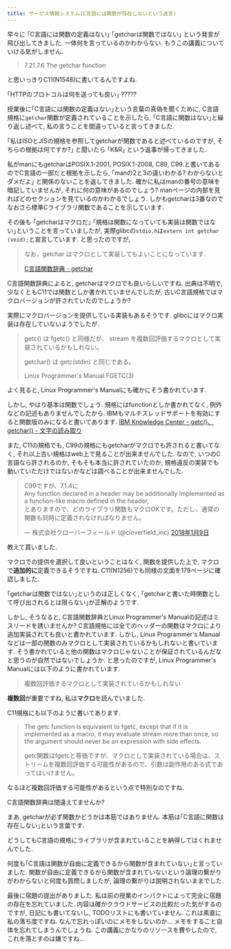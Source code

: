 ```yaml
---
title: サービス情報システム(C言語には関数が存在しないという迷言)
---
```


早々に
｢C言語には関数の定義はない｣
｢getcharは関数ではない｣
という発言が飛び出してきました.
一体何を言っているのかわからない.
もうこの講義についていける気がしません.

> 7.21.7.6 The getchar function

と思いっきりC11(N1548)に書いてるんですよね.

｢HTTPのプロトコルは何を送っても良い｣
?????

授業後に｢C言語には関数の定義はない｣という言葉の真偽を聞くために,
C言語規格に`getchar`関数が定義されていることを示したら,
｢C言語に関数はない｣と繰り返し述べて,
私の言うことを間違っていると言ってきました.

｢私はISOとJISの規格を参照してgetcharが関数であると述べているのですが,
そちらの根拠は何ですか?｣
と聞いたら
｢K&R｣
という返事が帰ってきました.

私がmanにもgetcharはPOSIX.1-2001, POSIX.1-2008, C89, C99.と書いてあるのでC言語の一部だと根拠を示したら,
｢manの2と3の違いわかる?
わからないとダメだよ｣
と関係のないことを返してきました.
確かに私はmanの番号の意味を暗記していませんが,
それに何の意味があるのでしょう?
manページの内部を見ればどのセクションを見ているのかわかるでしょう.
しかもgetcharは3番なのでなおさら標準Cライブラリ関数であることを示しています.

その後も
｢getcharはマクロだ｣
｢規格は関数になっていても実装は関数ではない｣ということを言っていましたが,
実際glibcの`stdio.h`は`extern int getchar (void);`と宣言しています.
と思ったのですが,

> なお，getchar はマクロとして実装してもよいことになっています．
>
> [C言語関数辞典 - getchar](http://www.c-tipsref.com/reference/stdio/getchar.html)

C言語関数辞典によると,
getcharはマクロでも良いらしいですね.
出典は不明で,
少なくともC11では関数としか書かれていませんでしたが,
古いC言語規格ではマクロバージョンが許されていたのでしょうか?

実際にマクロバージョンを提供している実装もあるそうです.
glibcにはマクロ実装は存在していないようでしたが.

> getc()  は fgetc()  と同様だが、 stream を複数回評価するマクロとして実装されているかもしれない。
>
> getchar()  は getc(stdin) と同じである。
>
> Linux Programmer's Manual FGETC(3)

よく見ると,
Linux Programmer's Manualにも確かにそう書かれています.

しかし,
やはり基本は関数でしょう.
規格にはfunctionとしか書かれてなく,
例外などの記述もありませんでしたから.
IBMもマルチスレッドサポートを有効にすると関数版のみになると書いてあります.
[IBM Knowledge Center - getc()、getchar() - 文字の読み取り](https://www.ibm.com/support/knowledgecenter/ja/SSLTBW_2.2.0/com.ibm.zos.v2r2.bpxbd00/getc.htm)

また,
C11の規格でも,
C99の規格にもgetcharがマクロでも許されると書いてなく,
それ以上古い規格はweb上で見ることが出来ませんでした.
なので,
いつのC言語なら許されるのか,
そもそも本当に許されていたのか,
規格違反の実装でも動いていただけではないかなどは調べることが出来ませんでした.

<blockquote class="twitter-tweet" data-lang="ja"><p lang="ja" dir="ltr">C99ですが、7.1.4に<br />Any function declared in a header may be additionally implemented as a function-like macro defined in the header, <br />とありますので、どのライブラリ関数もマクロOKです。ただし、通常の関数も同時に定義されなければなりません。</p>&mdash; 株式会社クローバーフィールド (@cloverfield_inc) <a href="https://twitter.com/cloverfield_inc/status/950575162545528834?ref_src=twsrc%5Etfw">2018年1月9日</a></blockquote>

教えて貰いました.

マクロでの提供を選択して良いということはなく,
関数を提供した上で,
マクロで**追加的に**定義できるそうですね.
C11(N1256)でも同様の文面を179ページに確認しました.

｢getcharは関数ではない｣というのは正しくなく,
｢getcharと書いた時関数として呼び出されるとは限らない｣が正解のようです.

しかし,
そうなると,
C言語関数辞典とLinux Programmer's Manualの記述はミスリードを誘いませんか?
C言語規格には全てのヘッダーの関数はマクロにより追加実装されても良いと書かれています.
しかし,
Linux Programmer's Manualなどは一部の関数のみマクロとして実装されているかもしれないと書いています.
そう書かれていると他の関数はマクロじゃないことが保証されているんだなと思うのが自然ではないでしょうか.
と思ったのですが,
Linux Programmer's Manualには以下のように書かれています.

> 複数回評価するマクロとして実装されているかもしれない

**複数回**が重要ですね,
私は**マクロ**を読んでいました.

C11規格にも以下のように書いてあります.

> The getc function is equivalent to fgetc, except that if it is implemented as a macro, it may evaluate stream more than once, so the argument should never be an expression with side effects.
>
> getc関数はfgetcと等価ですが、マクロとして実装されている場合は、ストリームを複数回評価する可能性があるので、引数は副作用のある式であってはいけません。

なるほど複数回評価する可能性があるという点で特別なのですね.

C言語関数辞典は間違えてませんか?

まあ,
getcharが必ず関数かどうかは本筋ではありません.
本筋は｢C言語に関数は存在しない｣という言葉です.

どうしてもC言語の規格にライブラリが含まれていることを納得してはくれませんでした.

何度も｢C言語は関数が自由に定義できるから関数が含まれていない｣と言っていました.
関数が自由に定義できるから関数が含まれていないという論理の繋がりがわからないと何度も質問しましたが,
論理の繋がりは説明されないままでした.

最後に宿題の提出がありました.
私は前の授業のインパクトによって完全に宿題の存在を忘れていました.
内容は確かクラウドサービスの比較だった気がするのですが,
日記にも書いてないし,
TODOリストにも書いていません.
これは素直に私の落ち度ですね.
なんで忘れっぽいのにメモをしないのか…
メモをすること自体を忘れてしまうんでしょうね.
この講義にかなりのリソースを費やしたので,
これを落とすのは嫌ですね…
